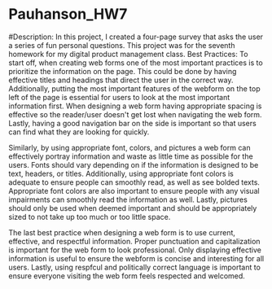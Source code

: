 # Pauhanson_HW7
#Description: In this project, I created a four-page survey that asks the user a series of fun personal questions. This project was for the seventh homework for my digital product management class.
Best Practices: 
To start off, when creating web forms one of the most important practices is to prioritize the information on the page. This could be done by having effective titles and headings that direct the user in the correct way. Additionally, putting the most important features of the webform on the top left of the page is essential for users to look at the most important information first. When designing a web form having appropriate spacing is effective so the reader/user doesn't get lost when navigating the web form. Lastly, having a good navigation bar on the side is important so that users can find what they are looking for quickly.
	
Similarly, by using appropriate font, colors, and pictures a web form can effectively portray information and waste as little time as possible for the users. Fonts should vary depending on if the information is designed to be text, headers, or titles. Additionally, using appropriate font colors is adequate to ensure people can smoothly read, as well as see bolded texts. Appropriate font colors are also important to ensure people with any visual impairments can smoothly read the information as well. Lastly, pictures should only be used when deemed important and should be appropriately sized to not take up too much or too little space. 

The last best practice when designing a web form is to use current, effective, and respectful information. Proper punctuation and capitalization is important for the web form to look professional. Only displaying effective information is useful to ensure the webform is concise and interesting for all users. Lastly, using respfcul and politically correct language is important to ensure everyone visiting the web form feels respected and welcomed. 
